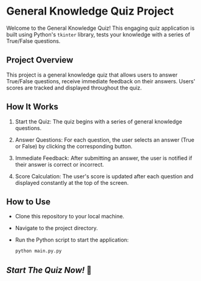# General Knowledge Quiz Project

Welcome to the General Knowledge Quiz! This engaging quiz application is built using Python's `tkinter` library, tests your knowledge with a series of True/False questions.

## Project Overview

This project is a general knowledge quiz that allows users to answer True/False questions, receive immediate feedback on their answers. Users' scores are tracked and displayed throughout the quiz.

## How It Works

1. Start the Quiz: The quiz begins with a series of general knowledge questions.

2. Answer Questions: For each question, the user selects an answer (True or False) by clicking the corresponding button.

3. Immediate Feedback: After submitting an answer, the user is notified if their answer is correct or incorrect.

4. Score Calculation: The user's score is updated after each question and displayed constantly at the top of the screen.

## How to Use

- Clone this repository to your local machine.

- Navigate to the project directory.

- Run the Python script to start the application:
    ```bash
    python main.py.py
    ```

## *Start The Quiz Now!* 🧠